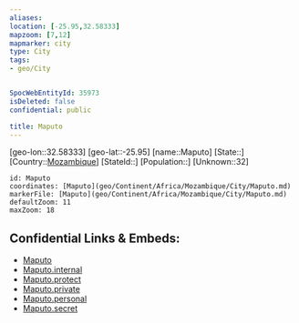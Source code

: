 ```yaml
---
aliases: 
location: [-25.95,32.58333]
mapzoom: [7,12] 
mapmarker: city 
type: City
tags:
- geo/City


SpocWebEntityId: 35973
isDeleted: false
confidential: public

title: Maputo
---
```

[geo-lon::32.58333]
[geo-lat::-25.95]
[name::Maputo]
[State::]
[Country::[Mozambique](geo/Continent/Africa/Mozambique.md)]
[StateId::]
[Population::]
[Unknown::32]


```leaflet
id: Maputo
coordinates: [Maputo](geo/Continent/Africa/Mozambique/City/Maputo.md)
markerFile: [Maputo](geo/Continent/Africa/Mozambique/City/Maputo.md)
defaultZoom: 11 
maxZoom: 18
```


## Confidential Links & Embeds: 
- [Maputo](../../../../../../_public/geo/Continent/Africa/Mozambique/City/Maputo.md) 
- [Maputo.internal](../../../../../../_internal/geo/Continent/Africa/Mozambique/City/Maputo.internal.md) 
- [Maputo.protect](../../../../../../_protect/geo/Continent/Africa/Mozambique/City/Maputo.protect.md) 
- [Maputo.private](../../../../../../_private/geo/Continent/Africa/Mozambique/City/Maputo.private.md) 
- [Maputo.personal](../../../../../../_personal/geo/Continent/Africa/Mozambique/City/Maputo.personal.md) 
- [Maputo.secret](../../../../../../_secret/geo/Continent/Africa/Mozambique/City/Maputo.secret.md) 
